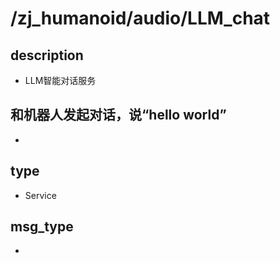 # /zj_humanoid/audio/LLM_chat

## description
- LLM智能对话服务

## 和机器人发起对话，说“hello world”
- 

## type
- Service

## msg_type
- [](../../../zj_humanoid_types.md#)

